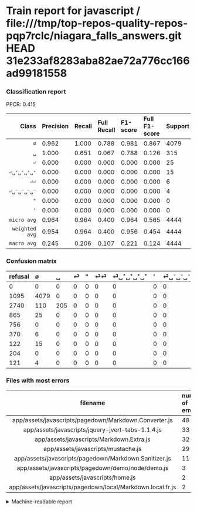 # Train report for javascript / file:///tmp/top-repos-quality-repos-pqp7rclc/niagara_falls_answers.git HEAD 31e233af8283aba82ae72a776cc166ad99181558

### Classification report

PPCR: 0.415

| Class | Precision | Recall | Full Recall | F1-score | Full F1-score | Support | Full Support | PPCR |
|------:|:----------|:-------|:------------|:---------|:---------|:--------|:-------------|:-----|
| `∅` | 0.962| 1.000| 0.788| 0.981| 0.867| 4079| 5174| 0.788 |
| `␣` | 1.000| 0.651| 0.067| 0.788| 0.126| 315| 3055| 0.103 |
| `⏎` | 0.000| 0.000| 0.000| 0.000| 0.000| 25| 890| 0.028 |
| `⏎␣⁺␣⁺␣⁺␣⁺` | 0.000| 0.000| 0.000| 0.000| 0.000| 15| 137| 0.109 |
| `⏎⏎` | 0.000| 0.000| 0.000| 0.000| 0.000| 6| 376| 0.016 |
| `⏎␣⁻␣⁻␣⁻␣⁻` | 0.000| 0.000| 0.000| 0.000| 0.000| 4| 125| 0.032 |
| `"` | 0.000| 0.000| 0.000| 0.000| 0.000| 0| 756| 0.000 |
| `'` | 0.000| 0.000| 0.000| 0.000| 0.000| 0| 204| 0.000 |
| `micro avg` | 0.964| 0.964| 0.400| 0.964| 0.565| 4444| 10717| 0.415 |
| `weighted avg` | 0.954| 0.964| 0.400| 0.956| 0.454| 4444| 10717| 0.415 |
| `macro avg` | 0.245| 0.206| 0.107| 0.221| 0.124| 4444| 10717| 0.415 |

### Confusion matrix

|refusal|  ∅| ␣| ⏎| "| ⏎⏎| ⏎␣⁺␣⁺␣⁺␣⁺| '| ⏎␣⁻␣⁻␣⁻␣⁻| 
|:---|:---|:---|:---|:---|:---|:---|:---|:---|
|0 |0 |0 |0 |0 |0 |0 |0 |0 |
|1095 |4079 |0 |0 |0 |0 |0 |0 |0 |
|2740 |110 |205 |0 |0 |0 |0 |0 |0 |
|865 |25 |0 |0 |0 |0 |0 |0 |0 |
|756 |0 |0 |0 |0 |0 |0 |0 |0 |
|370 |6 |0 |0 |0 |0 |0 |0 |0 |
|122 |15 |0 |0 |0 |0 |0 |0 |0 |
|204 |0 |0 |0 |0 |0 |0 |0 |0 |
|121 |4 |0 |0 |0 |0 |0 |0 |0 |

### Files with most errors

| filename | number of errors|
|:----:|:-----|
| app/assets/javascripts/pagedown/Markdown.Converter.js | 48 |
| app/assets/javascripts/jquery-jvert-tabs-1.1.4.js | 33 |
| app/assets/javascripts/Markdown.Extra.js | 32 |
| app/assets/javascripts/mustache.js | 29 |
| app/assets/javascripts/pagedown/Markdown.Sanitizer.js | 11 |
| app/assets/javascripts/pagedown/demo/node/demo.js | 3 |
| app/assets/javascripts/home.js | 2 |
| app/assets/javascripts/pagedown/local/Markdown.local.fr.js | 2 |

<details>
    <summary>Machine-readable report</summary>
```json
{
  "cl_report": {"\"": {"f1-score": 0.0, "precision": 0.0, "recall": 0.0, "support": 0}, "\u0027": {"f1-score": 0.0, "precision": 0.0, "recall": 0.0, "support": 0}, "macro avg": {"f1-score": 0.22115326816727393, "precision": 0.24528190610993159, "recall": 0.20634920634920634, "support": 4444}, "micro avg": {"f1-score": 0.963996399639964, "precision": 0.963996399639964, "recall": 0.963996399639964, "support": 4444}, "weighted avg": {"f1-score": 0.9560990585205339, "precision": 0.9541042214624859, "recall": 0.963996399639964, "support": 4444}, "\u2205": {"f1-score": 0.980764606876653, "precision": 0.9622552488794527, "recall": 1.0, "support": 4079}, "\u23ce": {"f1-score": 0.0, "precision": 0.0, "recall": 0.0, "support": 25}, "\u23ce\u23ce": {"f1-score": 0.0, "precision": 0.0, "recall": 0.0, "support": 6}, "\u23ce\u2423\u207a\u2423\u207a\u2423\u207a\u2423\u207a": {"f1-score": 0.0, "precision": 0.0, "recall": 0.0, "support": 15}, "\u23ce\u2423\u207b\u2423\u207b\u2423\u207b\u2423\u207b": {"f1-score": 0.0, "precision": 0.0, "recall": 0.0, "support": 4}, "\u2423": {"f1-score": 0.7884615384615385, "precision": 1.0, "recall": 0.6507936507936508, "support": 315}},
  "cl_report_full": {"\"": {"f1-score": 0.0, "precision": 0.0, "recall": 0.0, "support": 756}, "\u0027": {"f1-score": 0.0, "precision": 0.0, "recall": 0.0, "support": 204}, "macro avg": {"f1-score": 0.12405507752950984, "precision": 0.24528190610993159, "recall": 0.10693350138581616, "support": 10717}, "micro avg": {"f1-score": 0.5651342259745399, "precision": 0.963996399639964, "recall": 0.3997387328543436, "support": 10717}, "weighted avg": {"f1-score": 0.45426777727922657, "precision": 0.7496229035833059, "recall": 0.3997387328543436, "support": 10717}, "\u2205": {"f1-score": 0.8666737490704345, "precision": 0.9622552488794527, "recall": 0.7883649014302281, "support": 5174}, "\u23ce": {"f1-score": 0.0, "precision": 0.0, "recall": 0.0, "support": 890}, "\u23ce\u23ce": {"f1-score": 0.0, "precision": 0.0, "recall": 0.0, "support": 376}, "\u23ce\u2423\u207a\u2423\u207a\u2423\u207a\u2423\u207a": {"f1-score": 0.0, "precision": 0.0, "recall": 0.0, "support": 137}, "\u23ce\u2423\u207b\u2423\u207b\u2423\u207b\u2423\u207b": {"f1-score": 0.0, "precision": 0.0, "recall": 0.0, "support": 125}, "\u2423": {"f1-score": 0.1257668711656442, "precision": 1.0, "recall": 0.06710310965630115, "support": 3055}},
  "ppcr": 0.41466828403471123
}
```
</details>
